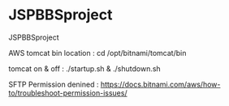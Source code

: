 # JSPBBSproject
JSPBBSproject

AWS tomcat bin location : cd /opt/bitnami/tomcat/bin

tomcat on & off : ./startup.sh & ./shutdown.sh


SFTP Permission denined : https://docs.bitnami.com/aws/how-to/troubleshoot-permission-issues/
